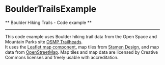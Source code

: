 # BoulderTrailsExample

** Boulder Hiking Trails - Code example **

---

This code example uses Boulder hiking trail data from the Open Space and Mountain Parks site [OSMP Trailheads](https://bouldercolorado.gov/open-data/city-of-boulder-osmp-trailheads/).  
It uses the [Leaflet map component](https://leafletjs.com), map tiles from [Stamen Design](http://maps.stamen.com), and map data from [OpenStreetMap](https://www.openstreetmap.org). Map tiles and map data are licensed by Creative Commons licenses and freely usable with accreditation.